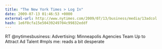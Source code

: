 ```yaml
---
title: "The New York Times > Log In"
date: 2009-07-13 01:46:53 +0000
external-url: http://www.nytimes.com/2009/07/13/business/media/13adcol.html?_r=3&src=twt&twt=nytimesbusiness
hash: 1e6f0cfa15e50439249704c99832eddf
---
```


RT @nytimesbusiness: Advertising: Minneapolis Agencies Team Up to Attract Ad Talent  #mpls me: reads a bit desperate
